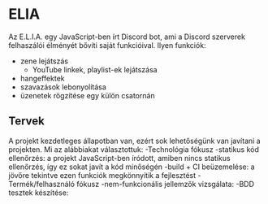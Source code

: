 # ELIA
Az E.L.I.A. egy JavaScript-ben írt Discord bot, ami a Discord szerverek felhaszálói élményét bővíti saját funkcióival. Ilyen funkciók:
- zene lejátszás
  - YouTube linkek, playlist-ek lejátszása
- hangeffektek
- szavazások lebonyolítása
- üzenetek rögzítése egy külön csatornán

## Tervek
A projekt kezdetleges állapotban van, ezért sok lehetőségünk van javítani a projekten. Mi az alábbiakat választottuk:
-Technológia fókusz
  -statikus kód ellenőrzés: a projekt JavaScript-ben íródott, amiben nincs statikus ellenőrzés, így ez sokat javít a kód minőségén
  -build + CI beüzemelése: a jövőre tekintve ezen funkciók megkönnyítik a fejlesztést
-Termék/felhasználó fókusz
  -nem-funkcionális jellemzők vizsgálata:
  -BDD tesztek készítése: 
